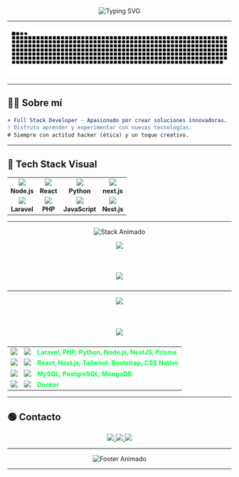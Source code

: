 <!-- Perfil README con animaciones verdes y negras estilo hacker -->

<p align="center">
  <img src="https://readme-typing-svg.demolab.com?font=Fira+Code&size=32&pause=1000&color=00FF41&background=00000000&center=true&vCenter=true&width=900&lines=console.log('Hola%2C+soy+Brandon+Gomez');Desarrollador+Full+Stack+%F0%9F%9A%80;Code+is+my+Art;Hackeando+el+universo+digital..." alt="Typing SVG" />
</p>

---

<!-- Animación Snake moviéndose (verde y negro) -->
<p align="center">
  <img src="https://raw.githubusercontent.com/Platane/snk/output/github-contribution-grid-snake-dark.svg" width="800" alt="Snake Animation" />
</p>

---

## 👨‍💻 Sobre mí

```diff
+ Full Stack Developer - Apasionado por crear soluciones innovadoras.
! Disfruto aprender y experimentar con nuevas tecnologías.
# Siempre con actitud hacker (ética) y un toque creativo.
```

---

## 🚀 Tech Stack Visual

<table>
  <tr>
    <td align="center">
      <img src="https://wallpapercave.com/wp/wp5070716.jpg" width="180"/><br/>
      <b>Node.js</b>
    </td>
    <td align="center">
      <img src="https://miro.medium.com/v2/resize:fit:4800/format:webp/1*l6s7ev65uD6otx9vV6A2AQ.png" width="180"/><br/>
      <b>React</b>
    </td>
    <td align="center">
      <img src="https://i.pinimg.com/736x/ae/b8/a6/aeb8a61183f16015337b5f5440a33ab9.jpg" width="180"/><br/>
      <b>Python</b>
    </td>
    <td align="center">
      <img src="https://media.licdn.com/dms/image/v2/D5610AQF_QdpAYl1azQ/image-shrink_800/image-shrink_800/0/1694534413671?e=2147483647&v=beta&t=VpzmhcH4lFdXrxx4sAsVjbxSINEbOREJ06m-Mo2egN0" width="180"/><br/>
      <b>next.js</b>
    </td>
  </tr>
  <tr>
    <td align="center">
      <img src="https://wallpaperaccess.com/full/1567494.png" width="180"/><br/>
      <b>Laravel</b>
    </td>
    <td align="center">
      <img src="https://s1.elespanol.com/2021/03/29/omicrono/569705523_176841925_1706x960.jpg" width="180"/><br/>
      <b>PHP</b>
    </td>
    <td align="center">
      <img src="https://s0.smartresize.com/wallpaper/797/913/HD-wallpaper-javascript-black-logo-programming-language-grid-metal-background-javascript-artwork-creative-programming-language-signs-javascript-logo.jpg" width="180"/><br/>
      <b>JavaScript</b>
    </td>
    <td align="center">
      <img src="https://maybe.works/media/blogs/why-is-the-nestjs-framework-a-great-option-for-web-development/1100x600.jpg" width="180"/><br/>
      <b>Nest.js</b>
    </td>
  </tr>
</table>

---


<p align="center">
  <img src="https://readme-typing-svg.demolab.com?font=Fira+Mono&pause=1000&color=00FF41&background=00000000&width=600&lines=Laravel+%F0%9F%91%8D;PHP+%F0%9F%9A%80;Python+%F0%9F%90%8D;React+%E2%9C%A8;Node.js+%F0%9F%92%BB;NestJS+%F0%9F%9A%A8;Next.js+%F0%9F%9A%80;Prisma+%F0%9F%8C%8D;PostgreSQL+%F0%9F%92%BE;MySQL+%F0%9F%93%8A;MongoDB+%F0%9F%92%A1;Tailwind+%F0%9F%92%A8;Bootstrap+%F0%9F%92%96;CSS+Nativo+%F0%9F%96%8B%EF%B8%8F;Docker+%F0%9F%A7%A1" alt="Stack Animado" />
</p>

<p align="center">
  <img src="https://github-readme-stats.vercel.app/api?username=123Brandongomez&show_icons=true&theme=algolia&hide_border=true&bg_color=00000000&title_color=00FF41&icon_color=00FF41&text_color=00FF41" />
</p>

<h1 align="center">
  <img src="https://readme-typing-svg.demolab.com?font=Fira+Code&size=24&pause=1000&color=00FF41&center=true&vCenter=true&width=700&lines=📈+Mi+actividad+reciente+en+GitHub" />
</h1>


---


<p align="center">
  <img src="https://raw.githubusercontent.com/rodrigograca31/rodrigograca31/master/matrix.svg" width="600"/>
</p>

<h1 align="center">
  <img src="https://readme-typing-svg.demolab.com?font=Fira+Code&size=28&pause=1000&color=00FF41&center=true&vCenter=true&width=700&lines=🔥+Bienvenido+a+mi+Mundo+Backend+con+NestJS+%F0%9F%94%AE;💻+Fullstack+Developer+%7C+Matrix+Mode+On" />
</h1>

<div align="center">

<table>
  <tr>
    <td><img src="https://img.shields.io/badge/-Backend-00FF41?style=for-the-badge" /></td>
    <td>
      <img src="https://skillicons.dev/icons?i=laravel,php,python,nodejs,nestjs,prisma" />
    </td>
    <td><b style="color:#00FF41;">Laravel, PHP, Python, Node.js, NestJS, Prisma</b></td>
  </tr>
  <tr>
    <td><img src="https://img.shields.io/badge/-Frontend-00FF41?style=for-the-badge" /></td>
    <td>
      <img src="https://skillicons.dev/icons?i=react,nextjs,tailwind,bootstrap,css" />
    </td>
    <td><b style="color:#00FF41;">React, Next.js, Tailwind, Bootstrap, CSS Nativo</b></td>
  </tr>
  <tr>
    <td><img src="https://img.shields.io/badge/-Bases%20de%20Datos-00FF41?style=for-the-badge" /></td>
    <td>
      <img src="https://skillicons.dev/icons?i=mysql,postgres,mongodb" />
    </td>
    <td><b style="color:#00FF41;">MySQL, PostgreSQL, MongoDB</b></td>
  </tr>
  <tr>
    <td><img src="https://img.shields.io/badge/-DevOps-00FF41?style=for-the-badge" /></td>
    <td>
      <img src="https://skillicons.dev/icons?i=docker" />
    </td>
    <td><b style="color:#00FF41;">Docker</b></td>
  </tr>
</table>

</div>

---

## 🟢 Contacto

<p align="center">
  <a href="mailto:brandon@ejemplo.com">
    <img src="https://img.shields.io/badge/email-00FF41?style=for-the-badge&logo=gmail&logoColor=black&labelColor=000000" />
  </a>
  <a href="https://linkedin.com/in/TuPerfilLinkedin">
    <img src="https://img.shields.io/badge/LinkedIn-00FF41?style=for-the-badge&logo=linkedin&logoColor=black&labelColor=000000" />
  </a>
  <a href="https://twitter.com/TuUsuarioAzul">
    <img src="https://img.shields.io/badge/twitter-00FF41?style=for-the-badge&logo=twitter&logoColor=black&labelColor=000000" />
  </a>
</p>

---

<p align="center">
  <img src="https://readme-typing-svg.demolab.com?font=Fira+Code&size=24&pause=1000&color=00FF41&background=00000000&center=true&vCenter=true&width=700&lines=Siempre+en+modo+hacker!;La+creatividad+es+mi+superpoder...;Let's+code+the+future+%F0%9F%9A%80" alt="Footer Animado" />
</p>

---
